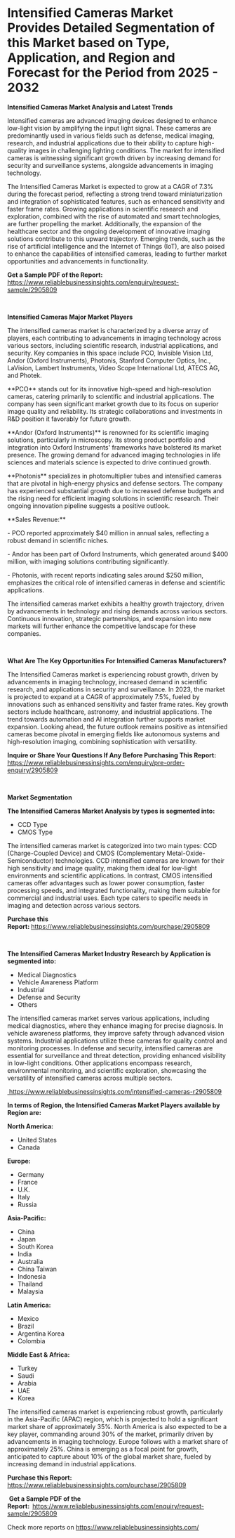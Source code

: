<p><h1>Intensified Cameras Market Provides Detailed Segmentation of this Market based on Type, Application, and Region and Forecast for the Period from 2025 - 2032</h1></p><p><strong>Intensified Cameras Market Analysis and Latest Trends</strong></p>
<p><p>Intensified cameras are advanced imaging devices designed to enhance low-light vision by amplifying the input light signal. These cameras are predominantly used in various fields such as defense, medical imaging, research, and industrial applications due to their ability to capture high-quality images in challenging lighting conditions. The market for intensified cameras is witnessing significant growth driven by increasing demand for security and surveillance systems, alongside advancements in imaging technology. </p><p>The Intensified Cameras Market is expected to grow at a CAGR of 7.3% during the forecast period, reflecting a strong trend toward miniaturization and integration of sophisticated features, such as enhanced sensitivity and faster frame rates. Growing applications in scientific research and exploration, combined with the rise of automated and smart technologies, are further propelling the market. Additionally, the expansion of the healthcare sector and the ongoing development of innovative imaging solutions contribute to this upward trajectory. Emerging trends, such as the rise of artificial intelligence and the Internet of Things (IoT), are also poised to enhance the capabilities of intensified cameras, leading to further market opportunities and advancements in functionality.</p></p>
<p><strong>Get a Sample PDF of the Report:&nbsp;</strong> <a href="https://www.reliablebusinessinsights.com/enquiry/request-sample/2905809?utm_campaign=2278&utm_medium=2&utm_source=Github&utm_content=ia&utm_term=12032025&utm_id=intensified-cameras">https://www.reliablebusinessinsights.com/enquiry/request-sample/2905809</a></p>
<p>&nbsp;</p>
<p><strong>Intensified Cameras Major Market Players</strong></p>
<p><p>The intensified cameras market is characterized by a diverse array of players, each contributing to advancements in imaging technology across various sectors, including scientific research, industrial applications, and security. Key companies in this space include PCO, Invisible Vision Ltd, Andor (Oxford Instruments), Photonis, Stanford Computer Optics, Inc., LaVision, Lambert Instruments, Video Scope International Ltd, ATECS AG, and Photek.</p><p>**PCO** stands out for its innovative high-speed and high-resolution cameras, catering primarily to scientific and industrial applications. The company has seen significant market growth due to its focus on superior image quality and reliability. Its strategic collaborations and investments in R&D position it favorably for future growth.</p><p>**Andor (Oxford Instruments)** is renowned for its scientific imaging solutions, particularly in microscopy. Its strong product portfolio and integration into Oxford Instruments' frameworks have bolstered its market presence. The growing demand for advanced imaging technologies in life sciences and materials science is expected to drive continued growth.</p><p>**Photonis** specializes in photomultiplier tubes and intensified cameras that are pivotal in high-energy physics and defense sectors. The company has experienced substantial growth due to increased defense budgets and the rising need for efficient imaging solutions in scientific research. Their ongoing innovation pipeline suggests a positive outlook.</p><p>**Sales Revenue:**</p><p>- PCO reported approximately $40 million in annual sales, reflecting a robust demand in scientific niches.</p><p>- Andor has been part of Oxford Instruments, which generated around $400 million, with imaging solutions contributing significantly.</p><p>- Photonis, with recent reports indicating sales around $250 million, emphasizes the critical role of intensified cameras in defense and scientific applications.</p><p>The intensified cameras market exhibits a healthy growth trajectory, driven by advancements in technology and rising demands across various sectors. Continuous innovation, strategic partnerships, and expansion into new markets will further enhance the competitive landscape for these companies.</p></p>
<p>&nbsp;</p>
<p><strong>What Are The Key Opportunities For Intensified Cameras Manufacturers?</strong></p>
<p><p>The Intensified Cameras market is experiencing robust growth, driven by advancements in imaging technology, increased demand in scientific research, and applications in security and surveillance. In 2023, the market is projected to expand at a CAGR of approximately 7.5%, fueled by innovations such as enhanced sensitivity and faster frame rates. Key growth sectors include healthcare, astronomy, and industrial applications. The trend towards automation and AI integration further supports market expansion. Looking ahead, the future outlook remains positive as intensified cameras become pivotal in emerging fields like autonomous systems and high-resolution imaging, combining sophistication with versatility.</p></p>
<p><strong>Inquire or Share Your Questions If Any Before Purchasing This Report:</strong> <a href="https://www.reliablebusinessinsights.com/enquiry/pre-order-enquiry/2905809?utm_campaign=2278&utm_medium=2&utm_source=Github&utm_content=ia&utm_term=12032025&utm_id=intensified-cameras">https://www.reliablebusinessinsights.com/enquiry/pre-order-enquiry/2905809</a></p>
<p>&nbsp;</p>
<p><strong>Market Segmentation</strong></p>
<p><strong>The Intensified Cameras Market Analysis by types is segmented into:</strong></p>
<p><ul><li>CCD Type</li><li>CMOS Type</li></ul></p>
<p><p>The intensified cameras market is categorized into two main types: CCD (Charge-Coupled Device) and CMOS (Complementary Metal-Oxide-Semiconductor) technologies. CCD intensified cameras are known for their high sensitivity and image quality, making them ideal for low-light environments and scientific applications. In contrast, CMOS intensified cameras offer advantages such as lower power consumption, faster processing speeds, and integrated functionality, making them suitable for commercial and industrial uses. Each type caters to specific needs in imaging and detection across various sectors.</p></p>
<p><strong>Purchase this Report:&nbsp;</strong><a href="https://www.reliablebusinessinsights.com/purchase/2905809?utm_campaign=2278&utm_medium=2&utm_source=Github&utm_content=ia&utm_term=12032025&utm_id=intensified-cameras">https://www.reliablebusinessinsights.com/purchase/2905809</a></p>
<p>&nbsp;</p>
<p><strong>The Intensified Cameras Market Industry Research by Application is segmented into:</strong></p>
<p><ul><li>Medical Diagnostics</li><li>Vehicle Awareness Platform</li><li>Industrial</li><li>Defense and Security</li><li>Others</li></ul></p>
<p><p>The intensified cameras market serves various applications, including medical diagnostics, where they enhance imaging for precise diagnosis. In vehicle awareness platforms, they improve safety through advanced vision systems. Industrial applications utilize these cameras for quality control and monitoring processes. In defense and security, intensified cameras are essential for surveillance and threat detection, providing enhanced visibility in low-light conditions. Other applications encompass research, environmental monitoring, and scientific exploration, showcasing the versatility of intensified cameras across multiple sectors.</p></p>
<p><a href="https://www.reliablebusinessinsights.com/intensified-cameras-r2905809?utm_campaign=2278&utm_medium=2&utm_source=Github&utm_content=ia&utm_term=12032025&utm_id=intensified-cameras">&nbsp;https://www.reliablebusinessinsights.com/intensified-cameras-r2905809</a></p>
<p><strong>In terms of Region, the Intensified Cameras Market Players available by Region are:</strong></p>
<p>
    <p> <strong> North America: </strong>
        <ul>
            <li>United States</li>
            <li>Canada</li>
        </ul>
        </p> 
    <p> <strong> Europe: </strong>
        <ul>
            <li>Germany</li>
            <li>France</li>
            <li>U.K.</li>
            <li>Italy</li>
            <li>Russia</li>
        </ul>
        </p> 
    <p> <strong> Asia-Pacific: </strong>
        <ul>
            <li>China</li>
            <li>Japan</li>
            <li>South Korea</li>
            <li>India</li>
            <li>Australia</li>
            <li>China Taiwan</li>
            <li>Indonesia</li>
            <li>Thailand</li>
            <li>Malaysia</li>
        </ul>
        </p> 
    <p> <strong> Latin America: </strong>
        <ul>
            <li>Mexico</li>
            <li>Brazil</li>
            <li>Argentina Korea</li>
            <li>Colombia</li>
        </ul>
        </p> 
    <p> <strong> Middle East & Africa: </strong>
        <ul>
            <li>Turkey</li>
            <li>Saudi</li>
            <li>Arabia</li>
            <li>UAE</li>
            <li>Korea</li>
        </ul>
    </p>
    </p>
<p><p>The intensified cameras market is experiencing robust growth, particularly in the Asia-Pacific (APAC) region, which is projected to hold a significant market share of approximately 35%. North America is also expected to be a key player, commanding around 30% of the market, primarily driven by advancements in imaging technology. Europe follows with a market share of approximately 25%. China is emerging as a focal point for growth, anticipated to capture about 10% of the global market share, fueled by increasing demand in industrial applications.</p></p>
<p><strong>Purchase this Report: </strong><a href="https://www.reliablebusinessinsights.com/purchase/2905809?utm_campaign=2278&utm_medium=2&utm_source=Github&utm_content=ia&utm_term=12032025&utm_id=intensified-cameras">https://www.reliablebusinessinsights.com/purchase/2905809</a></p>
<p>&nbsp;<strong>Get a Sample PDF of the Report:&nbsp;&nbsp;</strong><a href="https://www.reliablebusinessinsights.com/enquiry/request-sample/2905809?utm_campaign=2278&utm_medium=2&utm_source=Github&utm_content=ia&utm_term=12032025&utm_id=intensified-cameras">https://www.reliablebusinessinsights.com/enquiry/request-sample/2905809</a></p>
<p><strong></strong></p>
<p>Check more reports on <a href="https://www.reliablebusinessinsights.com/?utm_campaign=2278&utm_medium=2&utm_source=Github&utm_content=ia&utm_term=12032025&utm_id=intensified-cameras">https://www.reliablebusinessinsights.com/</a></p>